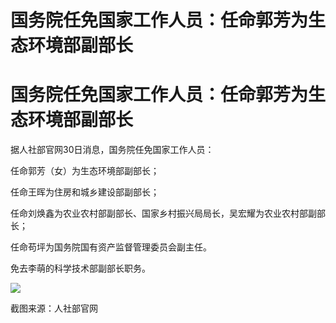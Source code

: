# 国务院任免国家工作人员：任命郭芳为生态环境部副部长

# 国务院任免国家工作人员：任命郭芳为生态环境部副部长

据人社部官网30日消息，‍‍‍‍‍‍‍‍‍‍‍‍‍‍‍‍‍‍‍‍‍‍国务院任免国家工作人员：

任命郭芳（女）为生态环境部副部长；

任命王晖为住房和城乡建设部副部长；

任命刘焕鑫为农业农村部副部长、国家乡村振兴局局长，吴宏耀为农业农村部副部长；

任命苟坪为国务院国有资产监督管理委员会副主任。

免去李萌的科学技术部副部长职务。

![](https://inews.gtimg.com/om_bt/OxiaFAXuFP9Ld8rL5hELHG9HeaAv4a1KNcCrUZC2zc1awAA/1000)

截图来源：人社部官网

